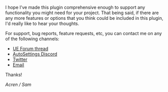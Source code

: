 I hope I’ve made this plugin comprehensive enough to support any functionality you might need for your project. That being said, if there are any more features or options that you think could be included in this plugin, I'd really like to hear your thoughts.

For support, bug reports, feature requests, etc, you can contact me on any of the following channels:

- [UE Forum thread](https://forums.unrealengine.com/unreal-engine/marketplace/1354733-auto-settings-game-options-and-input-binding-toolkit)
- [AutoSettings Discord](https://discord.gg/EzgeRNB)
- [Twitter](https://twitter.com/itsAcren)
- [Email](mailto:acren.marketplace@gmail.com)

Thanks!

*Acren / Sam*